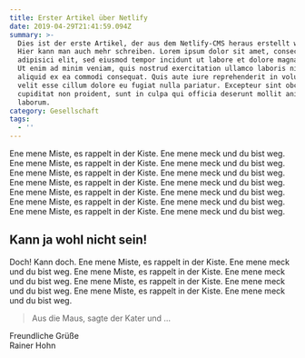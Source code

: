 ```yaml
---
title: Erster Artikel über Netlify
date: 2019-04-29T21:41:59.094Z
summary: >-
  Dies ist der erste Artikel, der aus dem Netlify-CMS heraus erstellt wurde.
  Hier kann man auch mehr schreiben. Lorem ipsum dolor sit amet, consectetur
  adipisici elit, sed eiusmod tempor incidunt ut labore et dolore magna aliqua.
  Ut enim ad minim veniam, quis nostrud exercitation ullamco laboris nisi ut
  aliquid ex ea commodi consequat. Quis aute iure reprehenderit in voluptate
  velit esse cillum dolore eu fugiat nulla pariatur. Excepteur sint obcaecat
  cupiditat non proident, sunt in culpa qui officia deserunt mollit anim id est
  laborum.
category: Gesellschaft
tags:
  - ''
---
```

Ene mene Miste, es rappelt in der Kiste. Ene mene meck und du bist weg. Ene mene Miste, es rappelt in der Kiste. Ene mene meck und du bist weg. Ene mene Miste, es rappelt in der Kiste. Ene mene meck und du bist weg. Ene mene Miste, es rappelt in der Kiste. Ene mene meck und du bist weg. Ene mene Miste, es rappelt in der Kiste. Ene mene meck und du bist weg. Ene mene Miste, es rappelt in der Kiste. Ene mene meck und du bist weg. Ene mene Miste, es rappelt in der Kiste. Ene mene meck und du bist weg.

## Kann ja wohl nicht sein!

Doch! Kann doch. Ene mene Miste, es rappelt in der Kiste. Ene mene meck und du bist weg. Ene mene Miste, es rappelt in der Kiste. Ene mene meck und du bist weg. Ene mene Miste, es rappelt in der Kiste. Ene mene meck und du bist weg. Ene mene Miste, es rappelt in der Kiste. Ene mene meck und du bist weg.

> Aus die Maus, sagte der Kater und …

Freundliche Grüße\
Rainer Hohn
